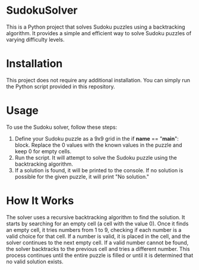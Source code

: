 # SudokuSolver
This is a Python project that solves Sudoku puzzles using a backtracking algorithm. It provides a simple and efficient way to solve Sudoku puzzles of varying difficulty levels.

# Installation
This project does not require any additional installation. You can simply run the Python script provided in this repository.

# Usage
To use the Sudoku solver, follow these steps:
1. Define your Sudoku puzzle as a 9x9 grid in the if __name__ == "__main__": block. Replace the 0 values with the known values in the puzzle and keep 0 for empty cells.
2. Run the script. It will attempt to solve the Sudoku puzzle using the backtracking algorithm.
3. If a solution is found, it will be printed to the console. If no solution is possible for the given puzzle, it will print "No solution."

# How It Works
The solver uses a recursive backtracking algorithm to find the solution. It starts by searching for an empty cell (a cell with the value 0). Once it finds an empty cell, it tries numbers from 1 to 9, checking if each number is a valid choice for that cell. If a number is valid, it is placed in the cell, and the solver continues to the next empty cell. If a valid number cannot be found, the solver backtracks to the previous cell and tries a different number. This process continues until the entire puzzle is filled or until it is determined that no valid solution exists.
